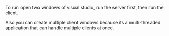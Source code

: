 To run open two windows of visual studio, run the server first, then run the client.

Also you can create multiple client windows because its a multi-threaded application that can handle multiple clients at once.
